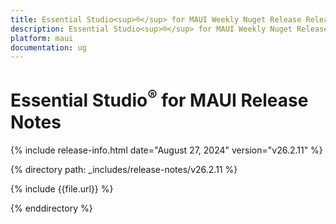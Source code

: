 ```yaml
---
title: Essential Studio<sup>®</sup> for MAUI Weekly Nuget Release Release Notes  
description: Essential Studio<sup>®</sup> for MAUI Weekly Nuget Release Release Notes  
platform: maui
documentation: ug
---
```


# Essential Studio<sup>®</sup> for MAUI  Release Notes  

{% include release-info.html date="August 27, 2024"  version="v26.2.11" %} 

{% directory path: _includes/release-notes/v26.2.11 %}

{% include {{file.url}} %}

{% enddirectory %}